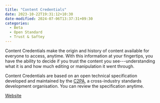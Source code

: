 ```yaml
---
title: "Content Credentials"
date: 2023-10-22T19:31:12+10:30
date-modified: 2024-07-06T13:37:31+09:30
categories:
  - Beta
  - Open Standard
  - Trust & Saftey
---
```


Content Credentials make the origin and history of content available for everyone to access, anytime. With this information at your fingertips, you have the ability to decide if you trust the content you see---understanding what it is and how much editing or manipulation it went through.

Content Credentials are based on an open technical specification developed and maintained by the [C2PA](https://c2pa.org/), a cross-industry standards development organisation. You can review the specification anytime.

[Website](https://contentcredentials.org/)
